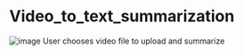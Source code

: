 # Video_to_text_summarization
![image](https://user-images.githubusercontent.com/89905014/211029022-48706f7f-04a5-450f-a281-e8bd7be79a42.png)
User chooses video file to upload and summarize
